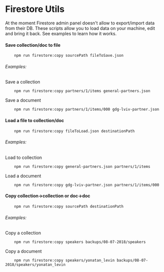 
# Firestore Utils
At the moment Firestore admin panel doesn't allow to export/import data from their DB.
These scripts allow you to load data on your machine, edit and bring it back.
See examples to learn how it works.

#### Save collection/doc to file
```console
    npm run firestore:copy sourcePath fileToSave.json
```
###### Examples:
Save a collection
```console
    npm run firestore:copy partners/1/items general-partners.json
```
Save a document
```console
    npm run firestore:copy partners/1/items/000 gdg-lviv-partner.json
```

#### Load a file to collection/doc
```console
    npm run firestore:copy fileToLoad.json destinationPath
```
###### Examples:
Load to collection
```console
    npm run firestore:copy general-partners.json partners/1/items
```
Load a document
```console
    npm run firestore:copy gdg-lviv-partner.json partners/1/items/000
```

#### Copy collection->collection or doc->doc
```console
    npm run firestore:copy sourcePath destinationPath
```
###### Examples:
Copy a collection
```console
    npm run firestore:copy speakers backups/08-07-2018/speakers
```
Copy a document
```console
    npm run firestore:copy speakers/yonatan_levin backups/08-07-2018/speakers/yonatan_levin
```
